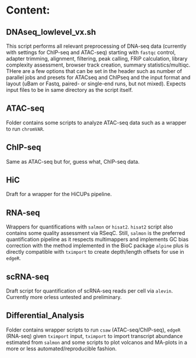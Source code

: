 # Content:

## DNAseq_lowlevel_vx.sh
This script performs all relevant preprocessing of DNA-seq data (currently with settings for ChIP-seq and ATAC-seq) starting with `fastqc` control, adapter trimming, alignment, filtering, peak calling, FRiP calculation, library complexity assessment, browser track creation, summary statistics/multiqc. THere are a few options that can be set in the header such as number of parallel jobs and presets for ATACseq and ChIPseq and the input format and layout (uBam or Fastq, paired- or single-end runs, but not mixed). Expects input files to be in same directory as the script itself.

## ATAC-seq
Folder contains some scripts to analyze ATAC-seq data such as a wrapper to run `chromVAR`.

## ChIP-seq
Same as ATAC-seq but for, guess what, ChIP-seq data.

## HiC
Draft for a wrapper for the HiCUPs pipeline.

## RNA-seq
Wrappers for quantifications with `salmon` or `hisat2`. `hisat2` script also contains some quality assessment via RSeqC. 
Still, `salmon` is the preferred quantification pipeline as it respects multimappers and implements GC bias correction with the method implemented in the BioC package `alpine` plus is directly compatible with `tximport` to create depth/length offsets for use in `edgeR`.

## scRNA-seq
Draft script for quantification of scRNA-seq reads per cell via `alevin`. Currently more orless untested and preliminary.

## Differential_Analysis
Folder contains wrapper scripts to run `csaw` (ATAC-seq/ChIP-seq), `edgeR` (RNA-seq) given `tximport` input, `tximport` to import transcript abundance estimated from `salmon` and some scripts to plot volcanos and MA-plots in a more or less automated/reproducible fashion.
